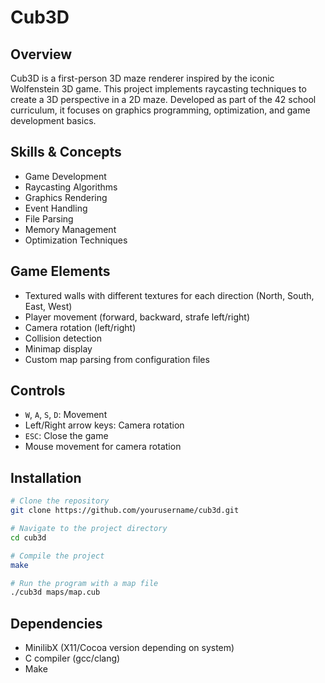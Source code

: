 # Cub3D

## Overview
Cub3D is a first-person 3D maze renderer inspired by the iconic Wolfenstein 3D game. This project implements raycasting techniques to create a 3D perspective in a 2D maze. Developed as part of the 42 school curriculum, it focuses on graphics programming, optimization, and game development basics.

## Skills & Concepts
- Game Development
- Raycasting Algorithms
- Graphics Rendering
- Event Handling
- File Parsing
- Memory Management
- Optimization Techniques

##  Game Elements
- Textured walls with different textures for each direction (North, South, East, West)
- Player movement (forward, backward, strafe left/right)
- Camera rotation (left/right)
- Collision detection
- Minimap display
- Custom map parsing from configuration files

## Controls
- `W`, `A`, `S`, `D`: Movement
- Left/Right arrow keys: Camera rotation
- `ESC`: Close the game
- Mouse movement for camera rotation

## Installation

```bash
# Clone the repository
git clone https://github.com/yourusername/cub3d.git

# Navigate to the project directory
cd cub3d

# Compile the project
make

# Run the program with a map file
./cub3d maps/map.cub
```

## Dependencies
- MinilibX (X11/Cocoa version depending on system)
- C compiler (gcc/clang)
- Make

